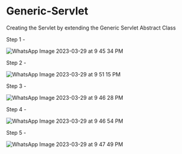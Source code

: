 # Generic-Servlet

Creating the Servlet by extending the Generic Servlet Abstract Class

Step 1 - 

![WhatsApp Image 2023-03-29 at 9 45 34 PM](https://user-images.githubusercontent.com/107803628/228602805-4b13baca-afb1-4062-be5b-f50b4706527a.jpeg)

Step 2 -

![WhatsApp Image 2023-03-29 at 9 51 15 PM](https://user-images.githubusercontent.com/107803628/228603866-89c9a774-f36f-4a38-bf94-235f0011d409.jpeg)

Step 3 - 

![WhatsApp Image 2023-03-29 at 9 46 28 PM](https://user-images.githubusercontent.com/107803628/228602981-8cf1e375-ff79-414d-b52d-8cfe8bcc9301.jpeg)

Step 4 -

![WhatsApp Image 2023-03-29 at 9 46 54 PM](https://user-images.githubusercontent.com/107803628/228603040-28937e48-4d69-47e7-ae88-5d1199590fb1.jpeg)

Step 5 -

![WhatsApp Image 2023-03-29 at 9 47 49 PM](https://user-images.githubusercontent.com/107803628/228603126-9faa14d2-7146-46ee-9cc7-ff40c537f071.jpeg)

